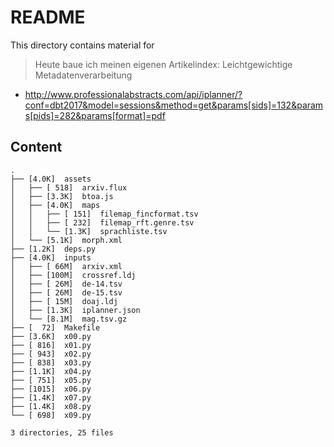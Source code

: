 README
======

This directory contains material for

> Heute baue ich meinen eigenen Artikelindex: Leichtgewichtige Metadatenverarbeitung

* http://www.professionalabstracts.com/api/iplanner/?conf=dbt2017&model=sessions&method=get&params[sids]=132&params[pids]=282&params[format]=pdf

Content
-------

```
.
├── [4.0K]  assets
│   ├── [ 518]  arxiv.flux
│   ├── [3.3K]  btoa.js
│   ├── [4.0K]  maps
│   │   ├── [ 151]  filemap_fincformat.tsv
│   │   ├── [ 232]  filemap_rft.genre.tsv
│   │   └── [1.3K]  sprachliste.tsv
│   └── [5.1K]  morph.xml
├── [1.2K]  deps.py
├── [4.0K]  inputs
│   ├── [ 66M]  arxiv.xml
│   ├── [100M]  crossref.ldj
│   ├── [ 26M]  de-14.tsv
│   ├── [ 26M]  de-15.tsv
│   ├── [ 15M]  doaj.ldj
│   ├── [1.3K]  iplanner.json
│   └── [8.1M]  mag.tsv.gz
├── [  72]  Makefile
├── [3.6K]  x00.py
├── [ 816]  x01.py
├── [ 943]  x02.py
├── [ 838]  x03.py
├── [1.1K]  x04.py
├── [ 751]  x05.py
├── [1015]  x06.py
├── [1.4K]  x07.py
├── [1.4K]  x08.py
└── [ 698]  x09.py

3 directories, 25 files
```
